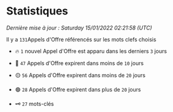 # Statistiques


_Dernière mise à jour : Saturday 15/01/2022 02:21:58 (UTC)_ 

Il y a `131`Appels d'Offre référencés sur les mots clefs choisis

- 🔥 `1` nouvel Appel d'Offre est apparu dans les derniers `3` jours
- 🔴  `47` Appels d'Offre expirent dans moins de `10` jours
- 🟡  `56` Appels d'Offre expirent dans moins de `20` jours
- 🟢  `28` Appels d'Offre expirent dans plus de `20` jours

- 🗝 `27` mots-clés